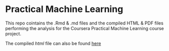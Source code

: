 # Practical Machine Learning  

This repo cointains the .Rmd & .md files and the compiled HTML & PDF files performing the analysis for the Coursera Practical Machine Learning course project.

The compiled *html* file can also be found [here](http://rpubs.com/Filomena71/186681)
